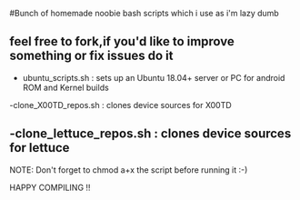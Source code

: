 #Bunch of homemade noobie bash scripts which i use as i'm lazy dumb

feel free to fork,if you'd like to improve something or fix issues do it
--------------------------------------------------------------------------------------------
- ubuntu_scripts.sh : sets up an Ubuntu 18.04+ server or PC for android ROM and Kernel builds

-clone_X00TD_repos.sh : clones device sources for X00TD

-clone_lettuce_repos.sh : clones device sources for lettuce
-------------------------------------------------------------------------------------------
NOTE: Don't forget to chmod a+x the script before running it :-) 

HAPPY COMPILING !!
